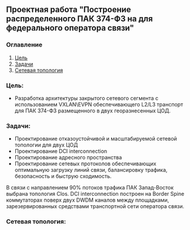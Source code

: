 ## Проектная работа "Построение распределенного ПАК 374-ФЗ на для федерального оператора связи"

### Оглавление
1. [Цель](#цель)
2. [Задачи](#задачи)
3. [Сетевая топология](#Сетевая-топология)


### Цель:
- Разработка архитектуры закрытого сетевого сегмента с использованием VXLAN\EVPN обеспечивающего L2/L3 транспорт для ПАК 374-ФЗ размещенного в двух георазнесенных ЦОД.

### Задачи:

- Проектирование отказоустойчивой и масштабируемой сетевой топологии для двух ЦОД
- Проектирование DCI interconnection 
- Проектирование адресного пространства
- Проектирование сетевых протоколов обеспечивающих оптимальную загрузку линий связи, балансировку трафика, безопасность и быструю сходимость.

В связи с направлением 90% потоков трафика ПАК Запад-Восток выбрана топология  Clos.
DCI interconnection построен на Border Spine коммутаторах поверх двух DWDM каналов между площадками, зарезервированных средствами транспортной сети оператора связи. 

### Сетевая топология:
